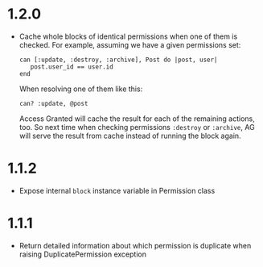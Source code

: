 # 1.2.0

- Cache whole blocks of identical permissions when one of them is checked.
  For example, assuming we have a given permissions set:

  ```
  can [:update, :destroy, :archive], Post do |post, user|
     post.user_id == user.id
  end
  ```

  When resolving one of them like this:

  ```
  can? :update, @post
  ```

  Access Granted will cache the result for each of the remaining actions, too.
  So next time when checking permissions `:destroy` or `:archive`, AG will serve the result from cache instead of running the block again.


# 1.1.2

- Expose internal `block` instance variable in Permission class

# 1.1.1

- Return detailed information about which permission is duplicate when raising DuplicatePermission exception
